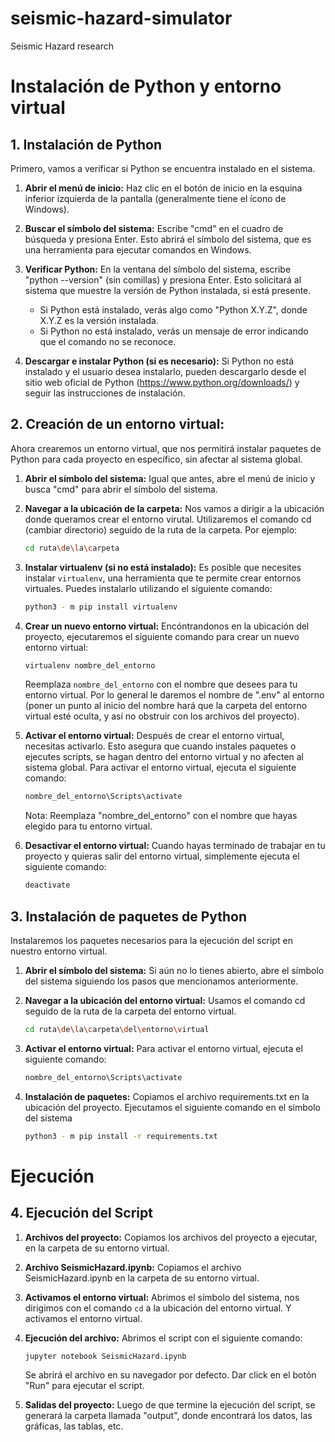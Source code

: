 # seismic-hazard-simulator
Seismic Hazard research


# Instalación de Python y entorno virtual

## 1. Instalación de Python

Primero, vamos a verificar si Python se encuentra instalado en el sistema.

1. **Abrir el menú de inicio:** Haz clic en el botón de inicio en la esquina inferior izquierda de la pantalla (generalmente tiene el ícono de Windows).

2. **Buscar el símbolo del sistema:** Escribe "cmd" en el cuadro de búsqueda y presiona Enter. Esto abrirá el símbolo del sistema, que es una herramienta para ejecutar comandos en Windows.

3. **Verificar Python:** En la ventana del símbolo del sistema, escribe "python --version" (sin comillas) y presiona Enter. Esto solicitará al sistema que muestre la versión de Python instalada, si está presente.
    - Si Python está instalado, verás algo como "Python X.Y.Z", donde X.Y.Z es la versión instalada.
    - Si Python no está instalado, verás un mensaje de error indicando que el comando no se reconoce.

4. **Descargar e instalar Python (si es necesario):** Si Python no está instalado y el usuario desea instalarlo, pueden descargarlo desde el sitio web oficial de Python (https://www.python.org/downloads/) y seguir las instrucciones de instalación. 

## 2. Creación de un entorno virtual:

Ahora crearemos un entorno virtual, que nos permitirá instalar paquetes de Python para cada proyecto en específico, sin afectar al sistema global.

1. **Abrir el símbolo del sistema:** Igual que antes, abre el menú de inicio y busca "cmd" para abrir el símbolo del sistema.

2. **Navegar a la ubicación de la carpeta:** Nos vamos a dirigir a la ubicación donde queramos crear el entorno virutal. Utilizaremos el comando cd (cambiar directorio) seguido de la ruta de la carpeta. Por ejemplo:

    ```bash
    cd ruta\de\la\carpeta
    ```

3. **Instalar virtualenv (si no está instalado):** Es posible que necesites instalar `virtualenv`, una herramienta que te permite crear entornos virtuales. Puedes instalarlo utilizando el siguiente comando:

    ```bash
    python3 - m pip install virtualenv
    ```

4. **Crear un nuevo entorno virtual:** Encóntrandonos en la ubicación del proyecto, ejecutaremos el siguiente comando para crear un nuevo entorno virtual:

    ```bash
    virtualenv nombre_del_entorno
    ```

    Reemplaza `nombre_del_entorno` con el nombre que desees para tu entorno virtual. Por lo general le daremos el nombre de ".env" al entorno (poner un punto al inicio del nombre hará que la carpeta del entorno virtual esté oculta, y así no obstruir con los archivos del proyecto).

5. **Activar el entorno virtual:** Después de crear el entorno virtual, necesitas activarlo. Esto asegura que cuando instales paquetes o ejecutes scripts, se hagan dentro del entorno virtual y no afecten al sistema global. Para activar el entorno virtual, ejecuta el siguiente comando:

    ```bash
    nombre_del_entorno\Scripts\activate
    ```

    Nota: Reemplaza "nombre_del_entorno" con el nombre que hayas elegido para tu entorno virtual.

6. **Desactivar el entorno virtual:** Cuando hayas terminado de trabajar en tu proyecto y quieras salir del entorno virtual, simplemente ejecuta el siguiente comando:

    ```bash
    deactivate
    ```

## 3. Instalación de paquetes de Python

Instalaremos los paquetes necesarios para la ejecución del script en nuestro entorno virtual.

1. **Abrir el símbolo del sistema:** Si aún no lo tienes abierto, abre el símbolo del sistema siguiendo los pasos que mencionamos anteriormente.

2. **Navegar a la ubicación del entorno virtual:** Usamos el comando cd seguido de la ruta de la carpeta del entorno virtual. 
    
    ```bash
    cd ruta\de\la\carpeta\del\entorno\virtual
    ```

3. **Activar el entorno virtual:** Para activar el entorno virtual, ejecuta el siguiente comando:

    ```bash
    nombre_del_entorno\Scripts\activate
    ```

4. **Instalación de paquetes:** Copiamos el archivo requirements.txt en la ubicación del proyecto. Ejecutamos el siguiente comando en el símbolo del sistema
    
    ```bash
    python3 - m pip install -r requirements.txt
    ```

# Ejecución

## 4. Ejecución del Script

1. **Archivos del proyecto:** Copiamos los archivos del proyecto a ejecutar, en la carpeta de su entorno virtual.

2. **Archivo SeismicHazard.ipynb:** Copiamos el archivo SeismicHazard.ipynb en la carpeta de su entorno virtual.

3. **Activamos el entorno virtual:** Abrimos el símbolo del sistema, nos dirigimos con el comando `cd` a la ubicación del entorno virtual. Y activamos el entorno virtual.

4. **Ejecución del archivo:** Abrimos el script con el siguiente comando:

    ```bash
    jupyter notebook SeismicHazard.ipynb
    ```
    Se abrirá el archivo en su navegador por defecto. Dar click en el botón "Run" para ejecutar el script.

5. **Salidas del proyecto:** Luego de que termine la ejecución del script, se generará la carpeta llamada "output", donde encontrará los datos, las gráficas, las tablas, etc.